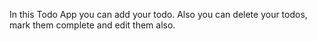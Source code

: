 In this Todo App you can add your todo. Also you can delete your todos, mark them complete and edit them also.
